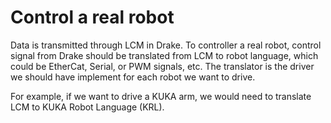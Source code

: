 # Control a real robot

Data is transmitted through LCM in Drake. To controller a real robot, control signal from Drake should be translated from LCM to robot language, which could be EtherCat, Serial, or PWM signals, etc. The translator is the driver we should have implement for each robot we want to drive.

For example, if we want to drive a KUKA arm, we would need to translate LCM to KUKA Robot Language \(KRL\).

